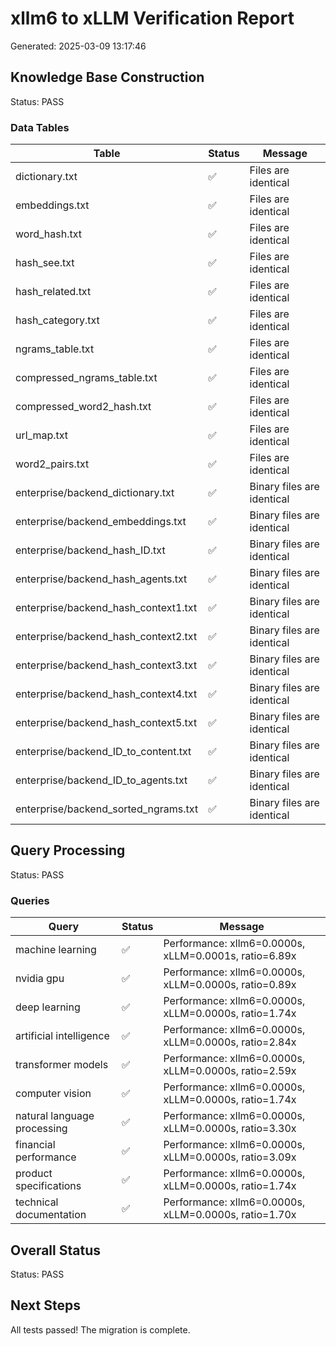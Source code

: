 # xllm6 to xLLM Verification Report

Generated: 2025-03-09 13:17:46

## Knowledge Base Construction

Status: PASS

### Data Tables

| Table | Status | Message |
|-------|--------|--------|
| dictionary.txt | ✅ | Files are identical |
| embeddings.txt | ✅ | Files are identical |
| word_hash.txt | ✅ | Files are identical |
| hash_see.txt | ✅ | Files are identical |
| hash_related.txt | ✅ | Files are identical |
| hash_category.txt | ✅ | Files are identical |
| ngrams_table.txt | ✅ | Files are identical |
| compressed_ngrams_table.txt | ✅ | Files are identical |
| compressed_word2_hash.txt | ✅ | Files are identical |
| url_map.txt | ✅ | Files are identical |
| word2_pairs.txt | ✅ | Files are identical |
| enterprise/backend_dictionary.txt | ✅ | Binary files are identical |
| enterprise/backend_embeddings.txt | ✅ | Binary files are identical |
| enterprise/backend_hash_ID.txt | ✅ | Binary files are identical |
| enterprise/backend_hash_agents.txt | ✅ | Binary files are identical |
| enterprise/backend_hash_context1.txt | ✅ | Binary files are identical |
| enterprise/backend_hash_context2.txt | ✅ | Binary files are identical |
| enterprise/backend_hash_context3.txt | ✅ | Binary files are identical |
| enterprise/backend_hash_context4.txt | ✅ | Binary files are identical |
| enterprise/backend_hash_context5.txt | ✅ | Binary files are identical |
| enterprise/backend_ID_to_content.txt | ✅ | Binary files are identical |
| enterprise/backend_ID_to_agents.txt | ✅ | Binary files are identical |
| enterprise/backend_sorted_ngrams.txt | ✅ | Binary files are identical |

## Query Processing

Status: PASS

### Queries

| Query | Status | Message |
|-------|--------|--------|
| machine learning | ✅ | Performance: xllm6=0.0000s, xLLM=0.0001s, ratio=6.89x |
| nvidia gpu | ✅ | Performance: xllm6=0.0000s, xLLM=0.0000s, ratio=0.89x |
| deep learning | ✅ | Performance: xllm6=0.0000s, xLLM=0.0000s, ratio=1.74x |
| artificial intelligence | ✅ | Performance: xllm6=0.0000s, xLLM=0.0000s, ratio=2.84x |
| transformer models | ✅ | Performance: xllm6=0.0000s, xLLM=0.0000s, ratio=2.59x |
| computer vision | ✅ | Performance: xllm6=0.0000s, xLLM=0.0000s, ratio=1.74x |
| natural language processing | ✅ | Performance: xllm6=0.0000s, xLLM=0.0000s, ratio=3.30x |
| financial performance | ✅ | Performance: xllm6=0.0000s, xLLM=0.0000s, ratio=3.09x |
| product specifications | ✅ | Performance: xllm6=0.0000s, xLLM=0.0000s, ratio=1.74x |
| technical documentation | ✅ | Performance: xllm6=0.0000s, xLLM=0.0000s, ratio=1.70x |

## Overall Status

Status: PASS

## Next Steps

All tests passed! The migration is complete.
